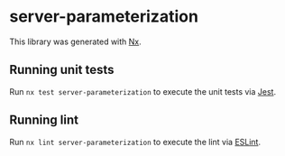 # server-parameterization

This library was generated with [Nx](https://nx.dev).

## Running unit tests

Run `nx test server-parameterization` to execute the unit tests via [Jest](https://jestjs.io).

## Running lint

Run `nx lint server-parameterization` to execute the lint via [ESLint](https://eslint.org/).
